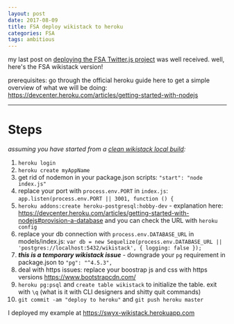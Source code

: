 ```yaml
---
layout: post
date: 2017-08-09
title: FSA deploy wikistack to heroku
categories: FSA
tags: ambitious
---
```


my last post on [deploying the FSA Twitter.js project](https://sw-yx.github.io/2017/FSA-deploy-twitter-js/) was well received. well, here's the FSA wikistack version!

prerequisites: go through the official heroku guide here to get a simple overview of what we will be doing: <https://devcenter.heroku.com/articles/getting-started-with-nodejs>

---

# Steps 
_assuming you have started from a [clean wikistack local build](https://github.com/sw-yx/fsa-wikistack-deploy/tree/37d8146b8e40a46802243ffcac1cbc6c2b0ce2c2):_

1. `heroku login`
2. `heroku create myAppName`
3. get rid of nodemon in your package.json scripts: `"start": "node index.js"`
4. replace your port with `process.env.PORT` in `index.js`: `app.listen(process.env.PORT || 3001, function () {`
4. `heroku addons:create heroku-postgresql:hobby-dev` - explanation here: <https://devcenter.heroku.com/articles/getting-started-with-nodejs#provision-a-database> and you can check the URL with `heroku config`
5. replace your db connection with `process.env.DATABASE_URL` in models/index.js: `var db = new Sequelize(process.env.DATABASE_URL || 'postgres://localhost:5432/wikistack', { logging: false });`
6. ***this is a temporary wikistack issue*** - downgrade your `pg` requirement in package.json to `"pg": "^4.5.3",`
8. deal with https issues: replace your boostrap js and css with https versions <https://www.bootstrapcdn.com/>
7. `heroku pg:psql` and `create table wikistack` to initialize the table. exit with `\q` (what is it with CLI designers and shitty quit commands)
8. `git commit -am "deploy to heroku"` and `git push heroku master`

I deployed my example at <https://swyx-wikistack.herokuapp.com>
